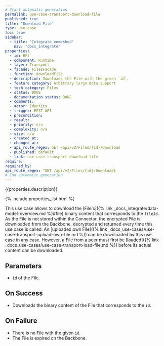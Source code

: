 ```yaml
---
# Start automatic generation
permalink: use-case-transport-download-file
published: true
title: "Download File"
type: use-case
toc: true
sidebar:
  - title: "Integrate enmeshed"
    nav: "docs_integrate"
properties:
  - id: RF7
  - component: Runtime
  - layer: Transport
  - facade: FilesFacade
  - function: downloadFile
  - description: Downloads the File with the given `id`.
  - feature category: Arbitrary large data support
  - tech category: Files
  - status: DONE
  - documentation status: DONE
  - comments:
  - actor: Identity
  - trigger: REST API
  - precondition:
  - result:
  - priority: n/a
  - complexity: n/a
  - size: n/a
  - created_at:
  - changed_at:
  - api_route_regex: GET /api/v2/Files/{id}/Download
  - published: default
  - link: use-case-transport-download-file
require:
required_by:
api_route_regex: ^GET /api/v2/Files/{id}/Download$
# End automatic generation
---
```


{{properties.description}}

{% include properties_list.html %}

This use case allows to download the [File's]({% link _docs_integrate/data-model-overview.md %}#file) binary content that corresponds to the `fileId`.
As the File is not stored within the Connector, the encrypted File is downloaded from the Backbone, decrypted and returned every time this use case is called.
An [uploaded own File]({% link _docs_use-cases/use-case-transport-upload-own-file.md %}) can be downloaded by this use case in any case.
However, a File from a peer must first be [loaded]({% link _docs_use-cases/use-case-transport-load-file.md %}) before its actual content can be downloaded.

## Parameters

- `id` of the File.

## On Success

- Downloads the binary content of the File that corresponds to the `id`.

## On Failure

- There is no File with the given `id`.
- The File is expired on the Backbone.
